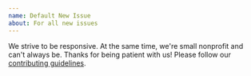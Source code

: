 ```yaml
---
name: Default New Issue
about: For all new issues
---
```

 
We strive to be responsive. At the same time, we're small nonprofit and can't always be. Thanks for being patient with us! Please follow our [contributing guidelines](https://github.com/mediacloud/.github/blob/master/CODE_OF_CONDUCT.md).
